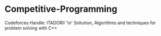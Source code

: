# Competitive-Programming
Codeforces Handle: ITADORII '\n'
Soltution, Algorithms and techniques for problem solving with C++

